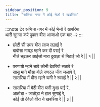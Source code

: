 ```yaml
---
sidebar_position: 9
title: "रूणिचा नगर में कोई भेजो रे खबरिया"
---
```


:::note टेर
रूणिचा नगर में कोई भेजो रे खबरिया <br/>
थारी सुगणा करे पुकार वीरा आजाओ एक बार -२
:::

- छोटी सी उमर बीरा लाज लड़ाई रे <br/>
  बाबोसा मायड़ म्हाने कर दी पराई रे <br/>
  नीले चढ़कर आईजो मारा दुखड़ा थे मिटाई जो रे || १ ||

- परणायो म्हाने चावे कोनी देवरियो सतावे रे <br/>
  सासु माने मौसा बोले नणदल जीव जलावे रे, <br/>
  सासरिया में वीरा म्हाने घणी रे रुलाई रे || २ ||

- सासरिया में बैठी वीरा घणी दुःख पाई रे, <br/>
  आतोडा - जातोड़ा ने हाल सुणाई रे, <br/>
  कोई तो देवेलो वीरा ने खबरिया रे || ३ ||
